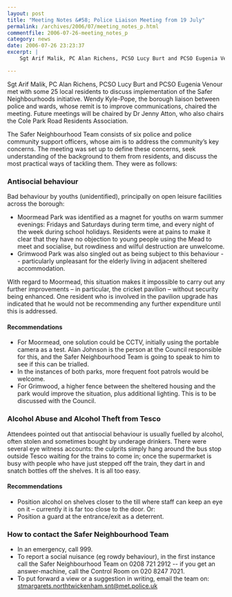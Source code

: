 ```yaml
---
layout: post
title: "Meeting Notes &#58; Police Liaison Meeting from 19 July"
permalink: /archives/2006/07/meeting_notes_p.html
commentfile: 2006-07-26-meeting_notes_p
category: news
date: 2006-07-26 23:23:37
excerpt: |
    Sgt Arif Malik, PC Alan Richens, PCSO Lucy Burt and PCSO Eugenia Venour met with some 25 local residents to discuss implementation of the Safer Neighbourhoods initiative. Wendy Kyle-Pope, the borough liaison between police and wards, whose remit is to improve communications, chaired the meeting. Future meetings will be chaired by Dr Jenny Atton, who also chairs the Cole Park Road Residents Association.

---
```


Sgt Arif Malik, PC Alan Richens, PCSO Lucy Burt and PCSO Eugenia Venour met with some 25 local residents to discuss implementation of the Safer Neighbourhoods initiative. Wendy Kyle-Pope, the borough liaison between police and wards, whose remit is to improve communications, chaired the meeting. Future meetings will be chaired by Dr Jenny Atton, who also chairs the Cole Park Road Residents Association.

The Safer Neighbourhood Team consists of six police and police community support officers, whose aim is to address the community’s key concerns. The meeting was set up to define these concerns, seek understanding of the background to them from residents, and discuss the most practical ways of tackling them. They were as follows:

### Antisocial behaviour

Bad behaviour by youths (unidentified), principally on open leisure facilities across the borough:

-   Moormead Park was identified as a magnet for youths on warm summer evenings: Fridays and Saturdays during term time, and every night of the week during school holidays. Residents were at pains to make it clear that they have no objection to young people using the Mead to meet and socialise, but rowdiness and wilful destruction are unwelcome.
-   Grimwood Park was also singled out as being subject to this behaviour -- particularly unpleasant for the elderly living in adjacent sheltered accommodation.

With regard to Moormead, this situation makes it impossible to carry out any further improvements – in particular, the cricket pavilion – without security being enhanced. One resident who is involved in the pavilion upgrade has indicated that he would not be recommending any further expenditure until this is addressed.

#### Recommendations

-   For Moormead, one solution could be CCTV, initially using the portable camera as a test. Alan Johnson is the person at the Council responsible for this, and the Safer Neighbourhood Team is going to speak to him to see if this can be trialled.
-   In the instances of both parks, more frequent foot patrols would be welcome.
-   For Grimwood, a higher fence between the sheltered housing and the park would improve the situation, plus additional lighting. This is to be discussed with the Council.

### Alcohol Abuse and Alcohol Theft from Tesco

Attendees pointed out that antisocial behaviour is usually fuelled by alcohol, often stolen and sometimes bought by underage drinkers. There were several eye witness accounts: the culprits simply hang around the bus stop outside Tesco waiting for the trains to come in; once the supermarket is busy with people who have just stepped off the train, they dart in and snatch bottles off the shelves. It is all too easy.

#### Recommendations

-   Position alcohol on shelves closer to the till where staff can keep an eye on it – currently it is far too close to the door. Or:
-   Position a guard at the entrance/exit as a deterrent.

### How to contact the Safer Neighbourhood Team

-   In an emergency, call 999.
-   To report a social nuisance (eg rowdy behaviour), in the first instance call the Safer Neighbourhood Team on 0208 721 2912 -- if you get an answer-machine, call the Control Room on 020 8247 7021.
-   To put forward a view or a suggestion in writing, email the team on: <stmargarets.northtwickenham.snt@met.police.uk>
